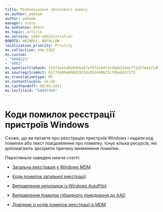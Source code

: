 ```yaml
---
title: Розблокування облікового запису
ms.author: pebaum
author: pebaum
manager: scotv
ms.audience: Admin
ms.topic: article
ms.service: o365-administration
ROBOTS: NOINDEX, NOFOLLOW
localization_priority: Priority
ms.collection: Adm_O365
ms.custom:
- "9000221"
- "4863"
ms.openlocfilehash: 51973ea1d6b9365a67ef57a19df5470de32e9cf71d2f4e471d69e7fa2caa44a9
ms.sourcegitcommit: b5f7da89a650d2915dc652449623c78be6247175
ms.translationtype: MT
ms.contentlocale: uk-UA
ms.lasthandoff: 08/05/2021
ms.locfileid: "54047349"
---
```

# <a name="windows-enrolment-error-codes"></a>Коди помилок реєстрації пристроїв Windows

Схоже, що ви питаєте про реєстрацію пристроїв Windows і надали код помилки або текст повідомлення про помилку. Існує кілька ресурсів, які допомагають зрозуміти причину виникнення помилки.
 
Перегляньте наведені нижче статті:

- [Загальна реєстрація у Windows MDM](https://docs.microsoft.com/mem/intune/enrollment/troubleshoot-windows-enrollment-errors)

- [Коди помилок загальної реєстрації](https://docs.microsoft.com/mem/intune/enrollment/troubleshoot-device-enrollment-in-intune#general-enrollment-error-codes)

- [Виправлення неполадок із Windows AutoPilot](https://docs.microsoft.com/windows/deployment/windows-autopilot/troubleshooting)

- [Виправлення помилок гібридного приєднання до AAD](https://docs.microsoft.com/azure/active-directory/devices/troubleshoot-hybrid-join-windows-current)

- [Довідник із кодів помилок реєстрації в MDM](https://docs.microsoft.com/windows/win32/mdmreg/mdm-registration-constants)
